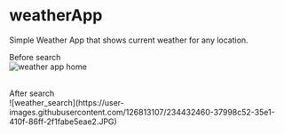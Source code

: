 # weatherApp
Simple Weather App that shows current weather for any location.

Before search
<br/>
![weather app home](https://user-images.githubusercontent.com/126813107/234432459-fb535589-8be3-4794-8378-60ee7a8a7fa6.JPG)

<br/>
After search
<br/>
![weather_search](https://user-images.githubusercontent.com/126813107/234432460-37998c52-35e1-410f-86ff-2f1fabe5eae2.JPG)
